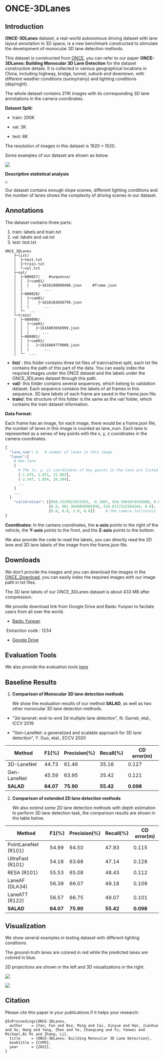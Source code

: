 # ONCE-3DLanes

## Introduction

**ONCE-3DLanes** dataset, a real-world autonomous driving dataset with lane layout annotation in 3D space,  is a new benchmark constructed to stimulate the development of monocular 3D lane detection methods. 

This dataset is constructed from [ONCE](https://once-for-auto-driving.github.io/index.html), you can refer to our paper  **ONCE-3DLanes: Building Monocular 3D Lane Detection** for the dataset construction details. It is collected in various geographical locations  in China, including highway, bridge, tunnel, suburb and downtown, with different weather conditions (sunny/rainy) and lighting conditions (day/night).

The whole dataset contains 211K images with its corresponding 3D lane annotations in the camera coordinates.  

**Dataset Split**: 

- train:  200K

- val:  3K

- test:  8K

The resolution of images in this dataset is $1920\times1020$.  

Some examples of our dataset are shown as below.

![](https://s2.loli.net/2022/03/25/WpKqtaXPeuhZR21.png)

**Descriptive statistical analysis**

<img src="https://i.loli.net/2021/11/28/9Z4DWAYxgmkKRq7.png" style="zoom: 50%;" />

Our dataset contains enough slope scenes, different lighting conditions and the number of lanes shows the complexity of  driving scenes in our dataset.



## Annotations

The dataset contains three parts:

1. train:  labels and train.txt
2. val:  labels and val.txt
3. test:  test.txt

```
ONCE_3DLanes
    ├─list/
    |  ├─test.txt
    |  ├─train.txt
    |  └─val.txt
    ├─val/
	|  ├─000027/	#sequence/
	│  |  ├─cam01/
	│  │  |    ├─1616100800400.json		#frame.json
	│  │          ...   
	│  ├─000028/
	│  |  ├─cam01/
	│  │  |    ├─1616102048799.json
	│  │  |       ...  
    │  └─  ...
    └─train/
	|  ├─000000/   
	│  |  ├─cam01/
	│  │  |   ├─1616003650999.json  
	│  │  |   	 ...    
	│  ├─000001/
	│  |  ├─cam01/
	│  │  |   ├─1616004779000.json
	│  │  |       ...
    │  └─  ...
```

- **list/** : this folder contains three txt files of train/val/test split,  each txt file contains the path of this part of the data. You can easily index the required images under the ONCE dataset and the labels under the ONCE_3DLanes dataset through this path.
- **val/**: this folder contains several sequences, which belong to validation dataset. Each sequence contains the labels of all frames in this sequence. 3D lane labels  of each frame are saved in the frame.json file.
- **train/**: the structure of this folder is the same as the val/ folder, which contains the train dataset information.



**Data Format:** 

Each frame has an image, for each image, there would be a frame.json file,  the number of lanes in this image is counted as lane_num.  Each lane is represented as a series of key points with the x, y, z coordinates in the camera coordinates.

```python
{
  "lane_num": 4   # number of lanes in this image  
  "lanes":[
    # One lane 
    [ 
      # The [x, y, z] coordinates of key points in the lane are listed as follows and each lane has at least two key points.
      [-2.475, 1.871, 31.082],
      [-2.547, 1.854, 28.394],        
      ...
    ]
    ...
  ]
    "calibration": [[958.3320922851562, -0.1807, 934.5001074545908, 0.0],
                    [0.0, 961.3646850585938, 518.6117222564244, 0.0],
                    [0.0, 0.0, 1.0, 0.0]]     # the camera intrinsics 
}
```

**Coordinates**: In the camera coordinates, the **x-axis** points to the right of the vehicle, the **Y-axis** points to the front, and the **Z-axis** points to the bottom.

We also provide the code to read the labels, you can directly read the 2D lane and 3D lane labels of the image from the frame.json file.



## Downloads

We don't provide the images and you can download the images in the  [ONCE_Download](https://once-for-auto-driving.github.io/download.html#downloads),  you can easily index the required images with our image path in txt files.

The 3D lane labels of our ONCE_3DLanes dataset is about 433 MB after compression. 

 We provide download link from Google Drive and Baidu Yunpan to facilate users from all over the world.

- [Baidu Yunpan](https://pan.baidu.com/s/1b-v_gZiox47qwIEwUxtq1A)

​		Extraction code : 1234

- [Google Drive](https://drive.google.com/file/d/1-blzGV6Q0R-6aa0dsRHjR9kKiA5o5bqv/view?usp=sharing)



## Evaluation Tools

We also provide the evaluation tools [here](https://github.com/once-3dlanes/once_3dlanes_benchmark)



## Baseline Results

1. **Comparison of Monocular 3D lane detection methods**

   We show the evaluation results of our method **SALAD**, as well as two other monocular 3D lane detection methods.

- "3d-lanenet: end-to-end 3d multiple lane detection", N. Garnet, etal., ICCV 2019

- "Gen-LaneNet: a generalized and scalable approach for 3D lane detection", Y. Guo, etal., ECCV 2020

| Method      | F1(%)     | Precision(%) | Recall(%) | CD error(m) |
| ----------- | --------- | ------------ | --------- | ----------- |
| 3D-LaneNet  | 44.73     | 61.46        | 35.16     | 0.127       |
| Gen-LaneNet | 45.59     | 63.95        | 35.42     | 0.121       |
| **SALAD**   | **64.07** | **75.90**    | **55.42** | **0.098**   |



2. **Comparison of extended 2D lane detection methods**

   We also extend some 2D lane detection methods with depth estimation to perform 3D lane detection task, the comparison results are shown in the table below.

| Method              | F1(%)     | Precision(%) | Recall(%) | CD error(m) |
| ------------------- | --------- | ------------ | --------- | ----------- |
| PointLaneNet (R101) | 54.99     | 64.50        | 47.93     | 0.115       |
| UltraFast (R101)    | 54.18     | 63.68        | 47.14     | 0.128       |
| RESA (R101)         | 55.53     | 65.08        | 48.43     | 0.112       |
| LaneAF (DLA34)      | 56.39     | 66.07        | 49.18     | 0.109       |
| LaneATT (R122)      | 56.57     | 66.75        | 49.07     | 0.101       |
| **SALAD**           | **64.07** | **75.90**    | **55.42** | **0.098**   |



## Visualization

We show several examples in testing dataset with different lighting conditions.

The ground-truth lanes are colored in red while the predicted lanes are colored in blue. 

2D projections are shown in the left and 3D visualizations in the right.

![](https://i.loli.net/2021/11/28/CogSuf68tedML3B.png)

![](https://i.loli.net/2021/11/28/d6RUWQ5MbYH9rqI.png)



## Citation

Please cite this paper in your publications if it helps your research:

```
@InProceedings{ONCE-3DLanes,
  author    = {Yan, Fan and Nie, Ming and Cai, Xinyue and Han, Jianhua and Xu, Hang and Yang, Zhen and Ye, Chaoqiang and Fu, Yanwei and Michael,Bi Mi and Zhang, Li},
  title     = {ONCE-3DLanes: Building Monocular 3D Lane Detection},
  booktitle = {CVPR},
  year      = {2022},
}
```



